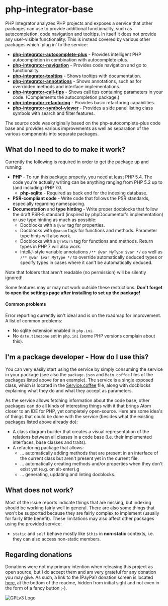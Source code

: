 # php-integrator-base

PHP Integrator analyzes PHP projects and exposes a service that other packages can use to provide additional functionality, such as autocompletion, code navigation and tooltips. In itself it does
not provide any user-visible functionality. This is instead covered by various other packages which
'plug in' to the service:
  * **[php-integrator-autocomplete-plus](https://github.com/Gert-dev/php-integrator-autocomplete-plus)** - Provides intelligent PHP autocompletion in combination with autocomplete-plus.
  * **[php-integrator-navigation](https://github.com/Gert-dev/php-integrator-navigation)** - Provides code navigation and go to functionality.
  * **[php-integrator-tooltips](https://github.com/Gert-dev/php-integrator-tooltips)** - Shows tooltips with documentation.
  * **[php-integrator-annotations](https://github.com/Gert-dev/php-integrator-annotations)** - Shows annotations, such as for overridden methods and interface implementations.
  * **[php-integrator-call-tips](https://github.com/Gert-dev/php-integrator-call-tips)** - Shows call tips containing parameters in your code. (Complements the autocompletion package.)
  * **[php-integrator-refactoring](https://github.com/Gert-dev/php-integrator-refactoring)** - Provides basic refactoring capabilities.
  * **[php-integrator-symbol-viewer](https://github.com/tocjent/php-integrator-symbol-viewer)** - Provides a side panel listing class symbols with search and filter features.

The source code was originally based on the php-autocomplete-plus code base and provides various
improvements as well as separation of the various components into separate packages.

## What do I need to do to make it work?
Currently the following is required in order to get the package up and running:
  * **PHP** - To run this package properly, you need at least PHP 5.4. The code you're actually writing can be anything ranging from PHP 5.2 up to (and including) PHP 7.0.
    * **php-sqlite** - Required as back end for the indexing database.
  * **PSR-compliant code** - Write code that follows the PSR standards, especially regarding namespacing.
  * **Documentation** and **type hinting** - Write proper docblocks that follow the draft PSR-5 standard (inspired by phpDocumentor's implementation) or use type hinting as much as possible:
    * Docblocks with a `@var` tag for properties.
    * Docblocks with `@param` tags for functions and methods. Parameter type hints will also work.
    * Docblocks with a `@return` tag for functions and methods. Return types in PHP 7 will also work.
    * IntellJ-style variable annotations `/** @var MyType $var */` as well as `/** @var $var MyType */` to override automatically deduced types or specify types in cases where it can't be automatically deduced.

Note that folders that aren't readable (no permission) will be silently ignored!

Some features may or may not work outside these restrictions. **Don't forget to open the settings page after installing to set up the package!**

#### Common problems
Error reporting currently isn't ideal and is on the roadmap for improvement. A list of common problems:
  * No sqlite extension enabled in `php.ini`.
  * No `date.timezone` set in `php.ini` (some PHP versions complain about this).

## I'm a package developer - How do I use this?
You can very easily start using the service by simply consuming the service in your package (see also the `package.json` and `Main.coffee` files of the packages listed above for an example). The service is a single exposed class, which is located in the [Service.coffee](https://github.com/Gert-dev/php-integrator-base/blob/master/lib/Service.coffee) file, along with docblocks explaining what they do and what they accept as parameters.

As the service allows fetching information about the code base, other packages can do all kinds of interesting things with it that brings Atom closer to an IDE for PHP, yet completely open-source. Here are some idea's of things that could be done with the service (besides what the existing packages listed above already do):
* A class diagram builder that creates a visual representation of the relations between all classes in a code base (i.e. their implemented interfaces, base classes and traits).
* A refactoring package that allows:
  * ... automatically adding methods that are present in an interface of the current class but aren't present yet in the current file.
  * ... automatically creating methods and/or properties when they don't exist yet (e.g. on alt-enter).g
  * ... generating, updating and linting docblocks.

## What does not work?
Most of the issue reports indicate things that are missing, but indexing should be working fairly well in general. There are also some things that won't be supported because they are fairly complex to implement (usually for fairly little benefit). These limitations may also affect other packages using the provided service:

* `static` and `self` behave mostly like `$this` in **non-static** contexts, i.e. they can also access non-static members.

## Regarding donations
Donations were not my primary intention when releasing this project as open source, but I do accept them and am very grateful for any donation you may give. As such, a link to the (PayPal) donation screen is located [here](https://www.paypal.com/cgi-bin/webscr?cmd=_s-xclick&hosted_button_id=YKTNLZCRHMRTJ), at the bottom of the readme, hidden from initial sight and not even in the form of a fancy button ;-).

![GPLv3 Logo](http://gplv3.fsf.org/gplv3-127x51.png)
